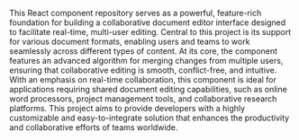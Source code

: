 This React component repository serves as a powerful, feature-rich foundation for building a collaborative document editor interface designed to facilitate real-time, multi-user editing. Central to this project is its support for various document formats, enabling users and teams to work seamlessly across different types of content. At its core, the component features an advanced algorithm for merging changes from multiple users, ensuring that collaborative editing is smooth, conflict-free, and intuitive. With an emphasis on real-time collaboration, this component is ideal for applications requiring shared document editing capabilities, such as online word processors, project management tools, and collaborative research platforms. This project aims to provide developers with a highly customizable and easy-to-integrate solution that enhances the productivity and collaborative efforts of teams worldwide.